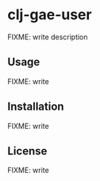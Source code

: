 # clj-gae-user

FIXME: write description

## Usage

FIXME: write

## Installation

FIXME: write

## License

FIXME: write
